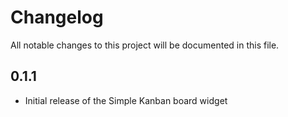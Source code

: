 # Changelog

All notable changes to this project will be documented in this file.

## 0.1.1

- Initial release of the Simple Kanban board widget
